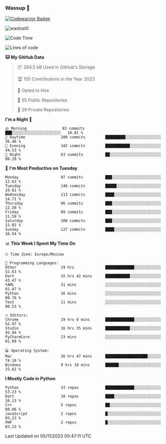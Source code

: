 ### Wassup 👋

[![Codewarrior Badge](https://www.codewars.com/users/waslost/badges/small)](https://www.codewars.com/users/waslost)

<p align="left"> <img src="https://komarev.com/ghpvc/?username=waslost0" alt="waslost0" /></p>

<!--START_SECTION:waka-->
![Code Time](http://img.shields.io/badge/Code%20Time-3%2C350%20hrs%2031%20mins-blue)

![Lines of code](https://img.shields.io/badge/From%20Hello%20World%20I%27ve%20Written-1.4%20million%20lines%20of%20code-blue)

**🐱 My GitHub Data** 

> 📦 264.5 kB Used in GitHub's Storage 
 > 
> 🏆 105 Contributions in the Year 2023
 > 
> 💼 Opted to Hire
 > 
> 📜 55 Public Repositories 
 > 
> 🔑 29 Private Repositories 
 > 
**I'm a Night 🦉** 

```text
🌞 Morning                83 commits          ███░░░░░░░░░░░░░░░░░░░░░░   10.81 % 
🌆 Daytime                280 commits         █████████░░░░░░░░░░░░░░░░   36.46 % 
🌃 Evening                342 commits         ███████████░░░░░░░░░░░░░░   44.53 % 
🌙 Night                  63 commits          ██░░░░░░░░░░░░░░░░░░░░░░░   08.20 % 
```
📅 **I'm Most Productive on Tuesday** 

```text
Monday                   97 commits          ███░░░░░░░░░░░░░░░░░░░░░░   12.63 % 
Tuesday                  146 commits         █████░░░░░░░░░░░░░░░░░░░░   19.01 % 
Wednesday                113 commits         ████░░░░░░░░░░░░░░░░░░░░░   14.71 % 
Thursday                 96 commits          ███░░░░░░░░░░░░░░░░░░░░░░   12.50 % 
Friday                   89 commits          ███░░░░░░░░░░░░░░░░░░░░░░   11.59 % 
Saturday                 100 commits         ███░░░░░░░░░░░░░░░░░░░░░░   13.02 % 
Sunday                   127 commits         ████░░░░░░░░░░░░░░░░░░░░░   16.54 % 
```


📊 **This Week I Spent My Time On** 

```text
🕑︎ Time Zone: Europe/Moscow

💬 Programming Languages: 
Other                    19 hrs              █████████████░░░░░░░░░░░░   52.63 % 
Dart                     15 hrs 42 mins      ███████████░░░░░░░░░░░░░░   43.47 % 
YAML                     31 mins             ░░░░░░░░░░░░░░░░░░░░░░░░░   01.47 % 
Python                   16 mins             ░░░░░░░░░░░░░░░░░░░░░░░░░   00.76 % 
Text                     11 mins             ░░░░░░░░░░░░░░░░░░░░░░░░░   00.53 % 

🔥 Editors: 
Chrome                   19 hrs 8 mins       █████████████░░░░░░░░░░░░   52.97 % 
Studio                   16 hrs 35 mins      ███████████░░░░░░░░░░░░░░   45.94 % 
PyCharmCore              23 mins             ░░░░░░░░░░░░░░░░░░░░░░░░░   01.09 % 

💻 Operating System: 
Mac                      26 hrs 47 mins      ███████████████████░░░░░░   74.18 % 
Windows                  9 hrs 19 mins       ██████░░░░░░░░░░░░░░░░░░░   25.82 % 
```

**I Mostly Code in Python** 

```text
Python                   33 repos            █████████████░░░░░░░░░░░░   53.23 % 
Dart                     10 repos            ████░░░░░░░░░░░░░░░░░░░░░   16.13 % 
C++                      5 repos             ██░░░░░░░░░░░░░░░░░░░░░░░   08.06 % 
JavaScript               2 repos             █░░░░░░░░░░░░░░░░░░░░░░░░   03.23 % 
PHP                      2 repos             █░░░░░░░░░░░░░░░░░░░░░░░░   03.23 % 
```




 Last Updated on 05/11/2023 00:47:11 UTC
<!--END_SECTION:waka-->

